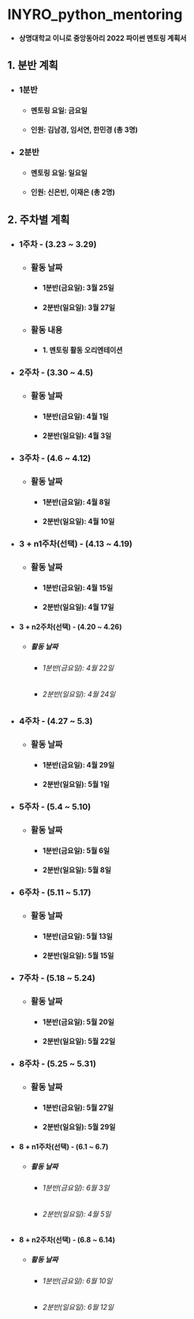 # INYRO_python_mentoring
* #### 상명대학교 이니로 중앙동아리 2022 파이썬 멘토링 계획서

## 1. 분반 계획
* ### 1분반
    - #### 멘토링 요일: 금요일
    - #### 인원: 김남경, 임서연, 한민경 (총 3명)

* ### 2분반
    - #### 멘토링 요일: 일요일
    - #### 인원: 신은빈, 이재은 (총 2명)

## 2. 주차별 계획
* ### 1주차 - (3.23 ~ 3.29)
    - ### 활동 날짜
        + #### 1분반(금요일): 3월 25일
        + #### 2분반(일요일): 3월 27일
    - ### 활동 내용
        + #### 1. 멘토링 활동 오리엔테이션

* ### 2주차 - (3.30 ~ 4.5)
    - ### 활동 날짜
        + #### 1분반(금요일): 4월 1일
        + #### 2분반(일요일): 4월 3일

* ### 3주차 - (4.6 ~ 4.12)
    - ### 활동 날짜
        + #### 1분반(금요일): 4월 8일
        + #### 2분반(일요일): 4월 10일

* ### 3 + n1주차(선택) - (4.13 ~ 4.19)
    - ### 활동 날짜
        + #### 1분반(금요일): 4월 15일
        + #### 2분반(일요일): 4월 17일

- #### 3 + n2주차(선택) - (4.20 ~ 4.26)
    - ##### 활동 날짜
        + ###### 1분반(금요일): 4월 22일
        + ###### 2분반(일요일): 4월 24일

* ### 4주차 - (4.27 ~ 5.3)
    - ### 활동 날짜
        + #### 1분반(금요일): 4월 29일
        + #### 2분반(일요일): 5월 1일

* ### 5주차 - (5.4 ~ 5.10)
    - ### 활동 날짜
        + #### 1분반(금요일): 5월 6일
        + #### 2분반(일요일): 5월 8일
* ### 6주차 - (5.11 ~ 5.17)
    - ### 활동 날짜
        + #### 1분반(금요일): 5월 13일
        + #### 2분반(일요일): 5월 15일

* ### 7주차 - (5.18 ~ 5.24)
    - ### 활동 날짜
        + #### 1분반(금요일): 5월 20일
        + #### 2분반(일요일): 5월 22일

* ### 8주차 - (5.25 ~ 5.31)
    - ### 활동 날짜
        + #### 1분반(금요일): 5월 27일
        + #### 2분반(일요일): 5월 29일

- #### 8 + n1주차(선택) - (6.1 ~ 6.7)
    - ##### 활동 날짜
        + ###### 1분반(금요일): 6월 3일
        + ###### 2분반(일요일): 4월 5일

- #### 8 + n2주차(선택) - (6.8 ~ 6.14)
    - ##### 활동 날짜
        + ###### 1분반(금요일): 6월 10일
        + ###### 2분반(일요일): 6월 12일
